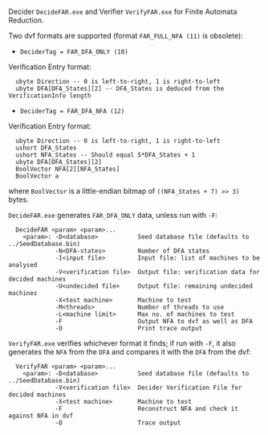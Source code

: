 Decider `DecideFAR.exe` and Verifier `VerifyFAR.exe` for Finite Automata Reduction.

Two dvf formats are supported (format `FAR_FULL_NFA (11)` is obsolete):

- `DeciderTag = FAR_DFA_ONLY (10)`

Verification Entry format:
```
  ubyte Direction -- 0 is left-to-right, 1 is right-to-left
  ubyte DFA[DFA_States][2] -- DFA_States is deduced from the VerificationInfo length
```

- `DeciderTag = FAR_DFA_NFA (12)`

Verification Entry format:
```
  ubyte Direction -- 0 is left-to-right, 1 is right-to-left
  ushort DFA_States
  ushort NFA_States -- Should equal 5*DFA_States + 1
  ubyte DFA[DFA_States][2]
  BoolVector NFA[2][NFA_States]
  BoolVector a
```
where `BoolVector` is a little-endian bitmap of `((NFA_States + 7) >> 3)` bytes.

`DecideFAR.exe` generates `FAR_DFA_ONLY` data, unless run with `-F`:
```
  DecideFAR <param> <param>...
    <param>: -D<database>           Seed database file (defaults to ../SeedDatabase.bin)
             -N<DFA-states>         Number of DFA states
             -I<input file>         Input file: list of machines to be analysed
             -V<verification file>  Output file: verification data for decided machines
             -U<undecided file>     Output file: remaining undecided machines
             -X<test machine>       Machine to test
             -M<threads>            Number of threads to use
             -L<machine limit>      Max no. of machines to test
             -F                     Output NFA to dvf as well as DFA
             -O                     Print trace output
```
`VerifyFAR.exe` verifies whichever format it finds; if run with `-F`, it also generates the `NFA` from the `DFA` and compares it with the `DFA` from the dvf:
```
  VerifyFAR <param> <param>...
    <param>: -D<database>           Seed database file (defaults to ../SeedDatabase.bin)
             -V<verification file>  Decider Verification File for decided machines
             -X<test machine>       Machine to test
             -F                     Reconstruct NFA and check it against NFA in dvf
             -O                     Trace output
```
